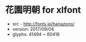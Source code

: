 # 花園明朝 for xlfont

 - src - http://fonts.jp/hanazono/
 - version: 2017/09/04
 - glyphs: 41494 ~ 60418
